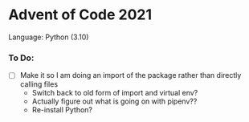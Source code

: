 # Advent of Code 2021

Language: Python (3.10)

### To Do:

- [ ] Make it so I am doing an import of the package rather than directly calling files
  - Switch back to old form of import and virtual env?
  - Actually figure out what is going on with pipenv??
  - Re-install Python?
